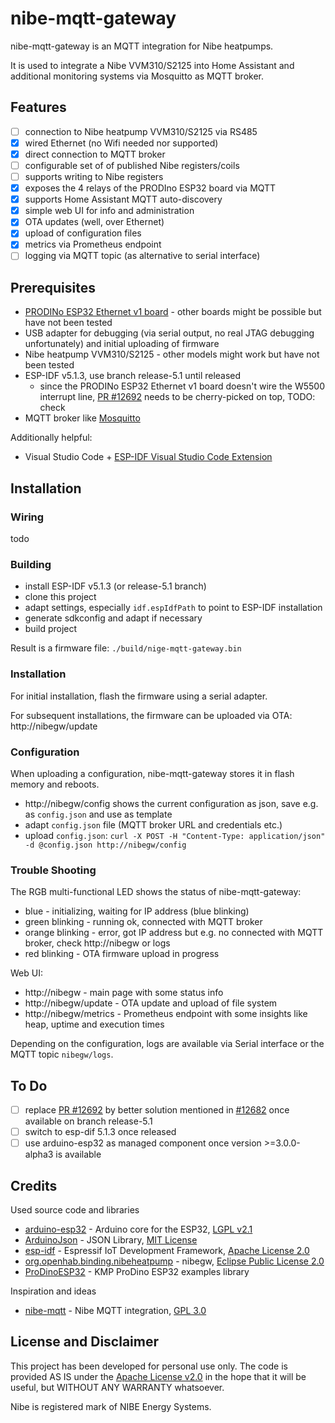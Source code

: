 # nibe-mqtt-gateway

nibe-mqtt-gateway is an MQTT integration for Nibe heatpumps.

It is used to integrate a Nibe VVM310/S2125 into Home Assistant and additional monitoring systems via Mosquitto as MQTT broker.

## Features

- [ ] connection to Nibe heatpump VVM310/S2125 via RS485
- [x] wired Ethernet (no Wifi needed nor supported)
- [x] direct connection to MQTT broker
- [ ] configurable set of of published Nibe registers/coils
- [ ] supports writing to Nibe registers
- [x] exposes the 4 relays of the PRODIno ESP32 board via MQTT
- [x] supports Home Assistant MQTT auto-discovery
- [x] simple web UI for info and administration
- [x] OTA updates (well, over Ethernet)
- [x] upload of configuration files
- [x] metrics via Prometheus endpoint
- [ ] logging via MQTT topic (as alternative to serial interface)

## Prerequisites

- [PRODINo ESP32 Ethernet v1 board](https://kmpelectronics.eu/products/prodino-esp32-ethernet-v1/) - other boards might be possible but have not been tested
- USB adapter for debugging (via serial output, no real JTAG debugging unfortunately) and initial uploading of firmware
- Nibe heatpump VVM310/S2125 - other models might work but have not been tested
- ESP-IDF v5.1.3, use branch release-5.1 until released
  - since the PRODINo ESP32 Ethernet v1 board doesn't wire the W5500 interrupt line, [PR #12692](https://github.com/espressif/esp-idf/pull/12692) needs to be cherry-picked on top, TODO: check
- MQTT broker like [Mosquitto](https://mosquitto.org/)

Additionally helpful:
- Visual Studio Code + [ESP-IDF Visual Studio Code Extension](https://github.com/espressif/vscode-esp-idf-extension)

## Installation

### Wiring

todo

### Building

- install ESP-IDF v5.1.3 (or release-5.1 branch)
- clone this project
- adapt settings, especially `idf.espIdfPath` to point to ESP-IDF installation
- generate sdkconfig and adapt if necessary
- build project

Result is a firmware file: `./build/nige-mqtt-gateway.bin`

### Installation

For initial installation, flash the firmware using a serial adapter.

For subsequent installations, the firmware can be uploaded via OTA: http://nibegw/update

### Configuration

When uploading a configuration, nibe-mqtt-gateway stores it in flash memory and reboots.

- http://nibegw/config shows the current configuration as json, save e.g. as `config.json` and use as template
- adapt `config.json` file (MQTT broker URL and credentials etc.)
- upload `config.json`: `curl -X POST -H "Content-Type: application/json" -d @config.json http://nibegw/config`

### Trouble Shooting

The RGB multi-functional LED shows the status of nibe-mqtt-gateway:
- blue - initializing, waiting for IP address (blue blinking)
- green blinking - running ok, connected with MQTT broker
- orange blinking - error, got IP address but e.g. no connected with MQTT broker, check http://nibegw or logs
- red blinking - OTA firmware upload in progress

Web UI:
- http://nibegw - main page with some status info
- http://nibegw/update - OTA update and upload of file system
- http://nibegw/metrics - Prometheus endpoint with some insights like heap, uptime and execution times

Depending on the configuration, logs are available via Serial interface or the MQTT topic `nibegw/logs`.

## To Do

- [ ] replace [PR #12692](https://github.com/espressif/esp-idf/pull/12692) by better solution mentioned in [#12682](https://github.com/espressif/esp-idf/issues/12682) once available on branch release-5.1
- [ ] switch to esp-dif 5.1.3 once released
- [ ] use arduino-esp32 as managed component once version >=3.0.0-alpha3 is available

## Credits

Used source code and libraries
- [arduino-esp32](https://github.com/espressif/arduino-esp32) - Arduino core for the ESP32, [LGPL v2.1](https://github.com/espressif/arduino-esp32/blob/master/LICENSE.md)
- [ArduinoJson](https://arduinojson.org/) - JSON Library, [MIT License](https://github.com/bblanchon/ArduinoJson/blob/7.x/LICENSE.txt)
- [esp-idf](https://github.com/espressif/esp-idf) - Espressif IoT Development Framework, [Apache License 2.0](https://github.com/espressif/esp-idf/blob/master/LICENSE)
- [org.openhab.binding.nibeheatpump](https://github.com/openhab/openhab-addons/tree/main/bundles/org.openhab.binding.nibeheatpump) - nibegw, [Eclipse Public License 2.0](https://github.com/openhab/openhab-addons/blob/main/bundles/org.openhab.binding.nibeheatpump/NOTICE)
- [ProDinoESP32](https://github.com/kmpelectronics/ProDinoESP32) - KMP ProDino ESP32 examples library

Inspiration and ideas
- [nibe-mqtt](https://github.com/yozik04/nibe-mqtt) - Nibe MQTT integration, [GPL 3.0](https://github.com/yozik04/nibe-mqtt/blob/master/LICENSE)

## License and Disclaimer

This project has been developed for personal use only. The code is provided AS IS under the [Apache License v2.0](./LICENSE) in the hope that it will be useful, but WITHOUT ANY WARRANTY whatsoever.

Nibe is registered mark of NIBE Energy Systems.
